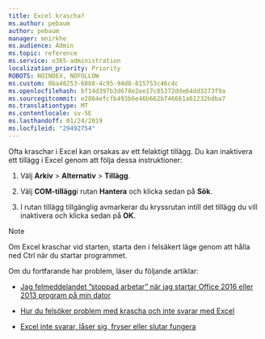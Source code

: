 ```yaml
---
title: Excel krascha?
ms.author: pebaum
author: pebaum
manager: mnirkhe
ms.audience: Admin
ms.topic: reference
ms.service: o365-administration
localization_priority: Priority
ROBOTS: NOINDEX, NOFOLLOW
ms.custom: 0ba48253-6088-4c95-94d8-815753c46c4c
ms.openlocfilehash: bf14d397b3d678e2ee17c85372dde64dd3273f9a
ms.sourcegitcommit: e2864efcfb493b6e46b662b746661a61232bdba7
ms.translationtype: MT
ms.contentlocale: sv-SE
ms.lasthandoff: 01/24/2019
ms.locfileid: "29492754"
---
```

Ofta kraschar i Excel kan orsakas av ett felaktigt tillägg. Du kan inaktivera ett tillägg i Excel genom att följa dessa instruktioner:
  
1. Välj **Arkiv** \> **Alternativ** \> **Tillägg**.
    
2. Välj **COM-tillägg**i rutan **Hantera** och klicka sedan på **Sök**.
    
3. I rutan tillägg tillgänglig avmarkerar du kryssrutan intill det tillägg du vill inaktivera och klicka sedan på **OK**.
    
> [!NOTE]
> Om Excel kraschar vid starten, starta den i felsäkert läge genom att hålla ned Ctrl när du startar programmet. 
  
Om du fortfarande har problem, läser du följande artiklar:
  
- [Jag felmeddelandet ”stoppad arbetar” när jag startar Office 2016 eller 2013 program på min dator](https://support.office.com/article/52bd7985-4e99-4a35-84c8-2d9b8301a2fa.aspx)
    
- [Hur du felsöker problem med krascha och inte svarar med Excel](https://support.microsoft.com/en-us/help/2758592/how-to-troubleshoot-crashing-and-not-responding-issues-with-excel)
    
- [Excel inte svarar, låser sig, fryser eller slutar fungera](https://support.office.com/article/37e7d3c9-9e84-40bf-a805-4ca6853a1ff4.aspx)
    
